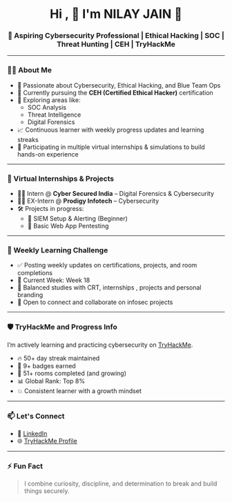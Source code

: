 <h1 align="center">Hi , 👋 I'm NILAY JAIN 👋 </h1>
<h3 align="center">🚀 Aspiring Cybersecurity Professional | Ethical Hacking | SOC | Threat Hunting | CEH | TryHackMe</h3>

---

### 🧑‍💻 About Me

- 🌟 Passionate about Cybersecurity, Ethical Hacking, and Blue Team Ops  
- 🔐 Currently pursuing the **CEH (Certified Ethical Hacker)** certification  
- 🧠 Exploring areas like:
  - SOC Analysis
  - Threat Intelligence
  - Digital Forensics
- 📈 Continuous learner with weekly progress updates and learning streaks  
- 🧩 Participating in multiple virtual internships & simulations to build hands-on experience

---

### 💼 Virtual Internships & Projects

- 👩‍💻 Intern @ **Cyber Secured India** – Digital Forensics & Cybersecurity  
- 👩‍💻 EX-Intern @ **Prodigy Infotech** – Cybersecurity  
- 🛠️ Projects in progress:
  - 🔸 SIEM Setup & Alerting (Beginner)
  - 🔸 Basic Web App Pentesting 
---

### 🧠 Weekly Learning Challenge

- ✅ Posting weekly updates on certifications, projects, and room completions  
- 📅 Current Week: Week 18  
- 🔁 Balanced studies with CRT, internships , projects and personal branding  
- 💬 Open to connect and collaborate on infosec projects  

---

### 🛡️ TryHackMe and Progress Info

I’m actively learning and practicing cybersecurity on [TryHackMe](https://tryhackme.com/p/NilayJain).

- 🔥 50+ day streak maintained  
- 🏅 9+ badges earned  
- 🏁 51+ rooms completed (and growing)  
- 📊 Global Rank: Top 8%  
- 💥 Consistent learner with a growth mindset  

---

### 📫 Let's Connect

- 💼 [LinkedIn](https://www.linkedin.com/in/nilayjain26)
- 🌐 [TryHackMe Profile](https://tryhackme.com/p/NilayJain)

---

### ⚡ Fun Fact

> I combine curiosity, discipline, and determination to break and build things securely.
